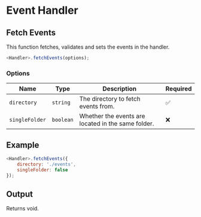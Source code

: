 # Event Handler
## Fetch Events
This function fetches, validates and sets the events in the handler.
```js
<Handler>.fetchEvents(options);
```
### Options
| Name | Type | Description | Required |
| ---- | ---- | ----------- | -------- |
| `directory` | `string` | The directory to fetch events from. | ✅ |
| `singleFolder` | `boolean` | Whether the events are located in the same folder. | ❌ |

## Example
```js
<Handler>.fetchEvents({
    directory: './events',
    singleFolder: false
});
```

## Output
Returns void.
